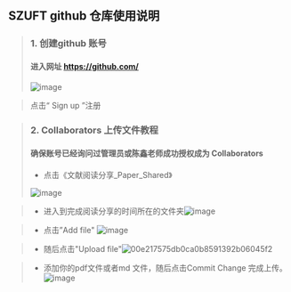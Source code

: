 ## SZUFT github 仓库使用说明

>  ###  1. 创建github 账号
>
> #### 进入网址 https://github.com/
>
> ![image](https://github.com/user-attachments/assets/e2dc225c-e75a-4ced-8576-2957a693f632)

>
> 点击“ Sign up ”注册





>### 2. Collaborators 上传文件教程
>
>#### 确保账号已经询问过管理员或陈鑫老师成功授权成为 Collaborators
>
>* 点击《文献阅读分享_Paper_Shared》
>
>![image](https://github.com/user-attachments/assets/38404821-1064-4b6f-8d15-0832ecaa0434)

>
>* 进入到完成阅读分享的时间所在的文件夹![image](https://github.com/user-attachments/assets/466d00f5-0a6c-44ee-b353-f27164a2b8ed)

>
>* 点击”Add file" ![image](https://github.com/user-attachments/assets/80f9f7a1-6d46-4436-be03-e79b934b8f2d)

>
>* 随后点击"Upload file"![00e217575db0ca0b8591392b06045f2](https://github.com/user-attachments/assets/3d6c1649-875b-408a-809f-d6d1422eac9e)


>
>* 添加你的pdf文件或者md 文件，随后点击Commit Change 完成上传。
>  ![image](https://github.com/user-attachments/assets/ff4578f9-67b6-4c8c-8472-98e83310115b)

>
>  
